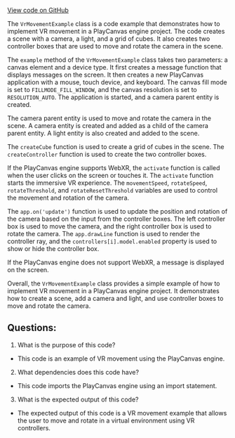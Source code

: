 [View code on GitHub](https://github.com/playcanvas/engine/examples/src/examples/xr/vr-movement.tsx)

The `VrMovementExample` class is a code example that demonstrates how to implement VR movement in a PlayCanvas engine project. The code creates a scene with a camera, a light, and a grid of cubes. It also creates two controller boxes that are used to move and rotate the camera in the scene. 

The `example` method of the `VrMovementExample` class takes two parameters: a canvas element and a device type. It first creates a message function that displays messages on the screen. It then creates a new PlayCanvas application with a mouse, touch device, and keyboard. The canvas fill mode is set to `FILLMODE_FILL_WINDOW`, and the canvas resolution is set to `RESOLUTION_AUTO`. The application is started, and a camera parent entity is created. 

The camera parent entity is used to move and rotate the camera in the scene. A camera entity is created and added as a child of the camera parent entity. A light entity is also created and added to the scene. 

The `createCube` function is used to create a grid of cubes in the scene. The `createController` function is used to create the two controller boxes. 

If the PlayCanvas engine supports WebXR, the `activate` function is called when the user clicks on the screen or touches it. The `activate` function starts the immersive VR experience. The `movementSpeed`, `rotateSpeed`, `rotateThreshold`, and `rotateResetThreshold` variables are used to control the movement and rotation of the camera. 

The `app.on('update')` function is used to update the position and rotation of the camera based on the input from the controller boxes. The left controller box is used to move the camera, and the right controller box is used to rotate the camera. The `app.drawLine` function is used to render the controller ray, and the `controllers[i].model.enabled` property is used to show or hide the controller box. 

If the PlayCanvas engine does not support WebXR, a message is displayed on the screen. 

Overall, the `VrMovementExample` class provides a simple example of how to implement VR movement in a PlayCanvas engine project. It demonstrates how to create a scene, add a camera and light, and use controller boxes to move and rotate the camera.
## Questions: 
 1. What is the purpose of this code?
- This code is an example of VR movement using the PlayCanvas engine.

2. What dependencies does this code have?
- This code imports the PlayCanvas engine using an import statement.

3. What is the expected output of this code?
- The expected output of this code is a VR movement example that allows the user to move and rotate in a virtual environment using VR controllers.